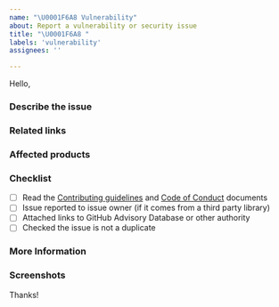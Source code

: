 ```yaml
---
name: "\U0001F6A8 Vulnerability"
about: Report a vulnerability or security issue
title: "\U0001F6A8 "
labels: 'vulnerability'
assignees: ''

---
```

Hello,

### Describe the issue
<!-- A clear and concise description of what the bug is. -->

### Related links
<!-- A list of links to related resoures (e.g. GitHub Advisory Database https://github.com/advisories ). -->

<!-- Example: 
1. [Some Security Vulnerability](https://github.com/advisories)
-->

### Affected products
<!-- A list of affected products and versions. -->

<!-- Example:
- AutoFixture.AutoMoq v4.10.0
-->

### Checklist

- [ ] Read the [Contributing guidelines](https://github.com/AutoFixture/AutoFixture/blob/master/CONTRIBUTING.md) and [Code of Conduct](https://github.com/AutoFixture/AutoFixture/blob/master/CODE_OF_CONDUCT.md) documents
- [ ] Issue reported to issue owner (if it comes from a third party library)
- [ ] Attached links to GitHub Advisory Database or other authority
- [ ] Checked the issue is not a duplicate

### More Information
<!-- Add any other context about the problem here. -->

### Screenshots
<!-- If applicable, add screenshots to help explain your problem. -->

Thanks!
